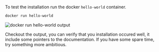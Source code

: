 To test the installation run the docker `hello-world` container.

```sh
docker run hello-world
```

![docker run hello-world output](./img/03-docker_run_hello-world.png "docker run hello-world output")

Checkout the output, you can verify that you installation occured well, it include some pointers to the documentation.
If you have some spare time, try something more ambitious.

